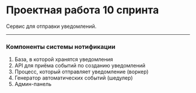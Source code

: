 # Проектная работа 10 спринта

Сервис для отправки уведомлений.

---

### Компоненты системы нотификации

1. База, в которой хранятся уведомления
2. API для приёма событий по созданию уведомлений
3. Процесс, который отправляет уведомление (воркер)
4. Генератор автоматических событий (шедулер)
5. Админ-панель
